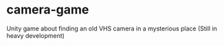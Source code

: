 # camera-game
Unity game about finding an old VHS camera in a mysterious place (Still in heavy development)
